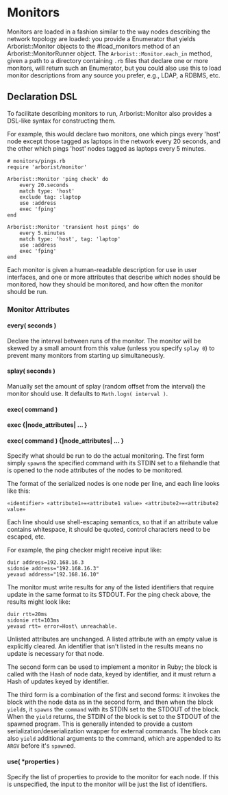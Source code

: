 # Monitors

Monitors are loaded in a fashion similar to the way nodes describing the network topology are
loaded: you provide a Enumerator that yields Arborist::Monitor objects to the #load_monitors method
of an Arborist::MonitorRunner object. The `Arborist::Monitor.each_in` method, given a path to a directory containing `.rb` files that declare one or more monitors, will return such an Enumerator, but you could also use this to load monitor descriptions from any source you prefer, e.g., LDAP, a RDBMS, etc.


## Declaration DSL

To facilitate describing monitors to run, Arborist::Monitor also provides a DSL-like syntax for constructing them. 

For example, this would declare two monitors, one which pings every 'host' node except those tagged as laptops in the network every 20 seconds, and the other which pings 'host' nodes tagged as laptops every 5 minutes.

    # monitors/pings.rb
    require 'arborist/monitor'

    Arborist::Monitor 'ping check' do
    	every 20.seconds
    	match type: 'host'
    	exclude tag: :laptop
    	use :address
    	exec 'fping'
    end

    Arborist::Monitor 'transient host pings' do
    	every 5.minutes
    	match type: 'host', tag: 'laptop'
        use :address
    	exec 'fping'
    end

Each monitor is given a human-readable description for use in user interfaces, and one or more attributes that describe which nodes should be monitored, how they should be monitored, and how often the monitor should be run.

### Monitor Attributes

#### every( seconds )

Declare the interval between runs of the monitor. The monitor will be skewed by a small amount from this value (unless you specify `splay 0`) to prevent many monitors from starting up simultaneously.

#### splay( seconds )

Manually set the amount of splay (random offset from the interval) the monitor should use. It defaults to `Math.logn( interval )`.

#### exec( command )
#### exec {|node_attributes| ... }
#### exec( command ) {|node_attributes| ... }

Specify what should be run to do the actual monitoring. The first form simply `spawn`s the specified command with its STDIN set to a filehandle that is opened to the node attributes of the nodes to be monitored.

The format of the serialized nodes is one node per line, and each line looks like this:

    «identifier» «attribute1»=«attribute1 value» «attribute2»=«attribute2 value»

Each line should use shell-escaping semantics, so that if an attribute value contains whitespace, it should be quoted, control characters need to be escaped, etc.

For example, the ping checker might receive input like:

    duir address=192.168.16.3
    sidonie address="192.168.16.3"
    yevaud address="192.168.16.10"

The monitor must write results for any of the listed identifiers that require update in the same format to its STDOUT. For the ping check above, the results might look like:

    duir rtt=20ms
    sidonie rtt=103ms
    yevaud rtt= error=Host\ unreachable.

Unlisted attributes are unchanged.  A listed attribute with an empty value is explicitly cleared. An identifier that isn't listed in the results means no update is necessary for that node.

The second form can be used to implement a monitor in Ruby; the block is called with the Hash of node data, keyed by identifier, and it must return a Hash of updates keyed by identifier.

The third form is a combination of the first and second forms: it invokes the block with the node data as in the second form, and then when the block `yield`s, it `spawns` the `command` with its STDIN set to the STDOUT of the block. When the `yield` returns, the STDIN of the block is set to the STDOUT of the spawned program. This is generally intended to provide a custom serialization/deserialization wrapper for external commands. The block can also `yield` additional arguments to the command, which are appended to its `ARGV` before it's `spawn`ed.


#### use( *properties )

Specify the list of properties to provide to the monitor for each node. If this is unspecified, the input to the monitor will be just the list of identifiers.


